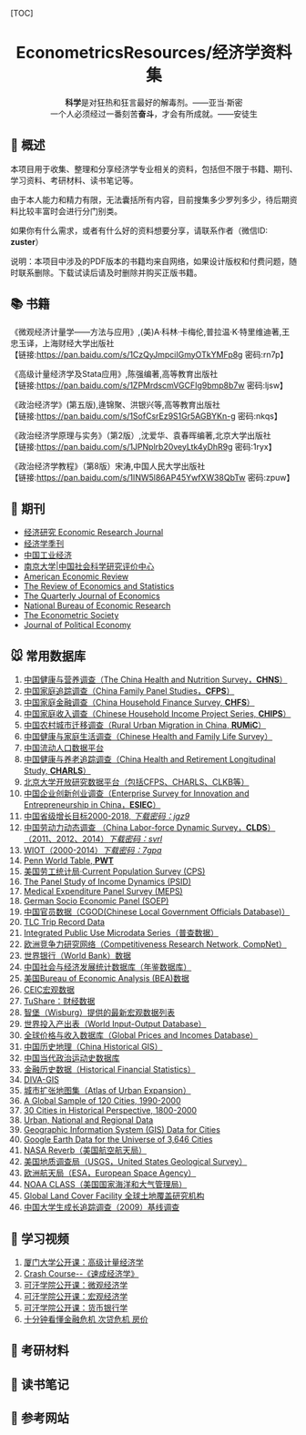 [TOC]

<center><h1>EconometricsResources/经济学资料集</h1></center>
<p align="center">
	<b>科学</b>是对狂热和狂言最好的解毒剂。——亚当·斯密<br>
  一个人必须经过一番刻苦<b>奋斗</b>，才会有所成就。——安徒生
</p>

## 🍎 概述

本项目用于收集、整理和分享经济学专业相关的资料，包括但不限于书籍、期刊、学习资料、考研材料、读书笔记等。

由于本人能力和精力有限，无法囊括所有内容，目前搜集多少罗列多少，待后期资料比较丰富时会进行分门别类。

如果你有什么需求，或者有什么好的资料想要分享，请联系作者（微信ID: **zuster**）

说明：本项目中涉及的PDF版本的书籍均来自网络，如果设计版权和付费问题，随时联系删除。下载试读后请及时删除并购买正版书籍。

## 📚 书籍

《微观经济计量学——方法与应用》,(美)A·科林·卡梅伦,普拉温·K·特里维迪著,王忠玉译，上海财经大学出版社  
			【链接:https://pan.baidu.com/s/1CzQyJmpciIGmyOTkYMFp8g  密码:rn7p】

《高级计量经济学及Stata应用》,陈强编著,高等教育出版社  
			【链接:https://pan.baidu.com/s/1ZPMrdscmVGCFIg9bmp8b7w  密码:ljsw】

《政治经济学》(第五版),逄锦聚、洪银兴等,高等教育出版社  
			【链接:https://pan.baidu.com/s/1SofCsrEz9S1Gr5AGBYKn-g  密码:nkqs】

《政治经济学原理与实务》（第2版）,沈爱华、袁春晖编著,北京大学出版社  
			【链接:https://pan.baidu.com/s/1JPNplrb20veyLtk4yDhR9g  密码:1ryx】

《政治经济学教程》（第8版）宋涛,中国人民大学出版社  
			【链接:https://pan.baidu.com/s/1INW5l86AP45YwfXW38QbTw  密码:zpuw】

## 📰 期刊

- [经济研究 Economic Research Journal](http://www.cesgw.cn/cn/default.aspx)  
- [经济学季刊](https://www.nsd.pku.edu.cn/cbw/jjxjk/index.htm)  
- [中国工业经济](http://www.ciejournal.org/)
- [南京大学|中国社会科学研究评价中心](https://cssrac.nju.edu.cn/)
- [American Economic Review](https://www.aeaweb.org/journals/aer)
- [The Review of Economics and Statistics](https://www.mitpressjournals.org/loi/rest)  
- [The Quarterly Journal of Economics](https://academic.oup.com/qje)
- [National Bureau of Economic Research](https://www.nber.org/)
- [The Econometric Society](https://www.econometricsociety.org/)
- [Journal of Political Economy](https://www.journals.uchicago.edu/toc/jpe/current)

## 🐭 常用数据库

1. [中国健康与营养调查（The China Health and Nutrition Survey，**CHNS**）](https://www.cpc.unc.edu/projects/china/data)
2. [中国家庭追踪调查（China Family Panel Studies，**CFPS**）](https://opendata.pku.edu.cn/dataverse/CFPS)
3. [中国家庭金融调查（China Household Finance Survey, **CHFS**）](http://chfs.swufe.edu.cn/)
4. [中国家庭收入调查（Chinese Household Income Project Series, **CHIPS**）](http://www.icpsr.umich.edu/icpsrweb/ICPSR/series/00243) 
5. [中国农村城市迁移调查（Rural Urban Migration in China, **RUMiC**）](http://idsc.iza.org/?page=27&id=58) 
6. [中国健康与家庭生活调查（Chinese Health and Family Life Survey）]()
7. [中国流动人口数据平台](http://www.chinaldrk.org.cn)
8.  [中国健康与养老追踪调查（China Health and Retirement Longitudinal Study, **CHARLS**）](https://opendata.pku.edu.cn/dataverse/CHARLS)
9. [北京大学开放研究数据平台（包括CFPS、CHARLS、CLKB等）](https://opendata.pku.edu.cn/)
11.  [中国企业创新创业调查（Enterprise Survey for Innovation and Entrepreneurship in China，**ESIEC**）](https://opendata.pku.edu.cn/dataverse/esiec)
11. [中国省级增长目标2000-2018, *下载密码：jgz9*](https://pan.baidu.com/s/1QyOrNphbfgFLjFzqAmmf_Q)
12. [中国劳动力动态调查 （China Labor-force Dynamic Survey，**CLDS**）（2011、2012、2014）*下载密码：svrl*](https://pan.baidu.com/s/1QO8jxlXiBsleO3RcUN9Hjw)
13. [WIOT（2000-2014）*下载密码：7gpa*](https://pan.baidu.com/s/1bOT6sjRNEfxQbixZdUJO0A)
14. [Penn World Table, **PWT**](https://www.rug.nl/ggdc/productivity/pwt/)
15. [美国劳工统计局·Current Population Survey (CPS)](https://www.bls.gov/cps/)
16. [The Panel Study of Income Dynamics (PSID)](http://psidonline.isr.umich.edu/)
17. [Medical Expenditure Panel Survey (MEPS)](http://meps.ahrq.gov/mepsweb/about_meps/survey_back.jsp)
18. [German Socio Economic Panel (SOEP)](http://www.diw.de/en/diw_02.c.222857.en/documents.html)
19. [中国官员数据（CGOD(Chinese Local Government Officials Database)）](http://sijichun.pro/www.govofficial.com)
20. [TLC Trip Record Data](http://www.nyc.gov/html/tlc/html/about/trip_record_data.shtml)
21. [Integrated Public Use Microdata Series（普查数据）](https://international.ipums.org/international/l)
22. [欧洲竞争力研究网络（Competitiveness Research Network, CompNet）](http://www.comp-net.org/)
23. [世界银行（World Bank）数据](http://data.worldbank.org/)
24. [中国社会与经济发展统计数据库（年鉴数据库）](http://tongji.cnki.net/kns55/index.aspx)
25. [美国Bureau of Economic Analysis (BEA)数据](http://www.bea.gov/index.htm)
26. [CEIC宏观数据](https://www.ceicdata.com/zh-hans)
27. [TuShare：财经数据](http://tushare.org/index.html)
28. [智堡（Wisburg）提供的最新宏观数据列表](http://www.wisburg.com/data/)
29. [世界投入产出表（World Input-Output Database）](http://www.wiod.org/new_site/home.htm)
30. [全球价格与收入数据库（Global Prices and Incomes Database）](http://gpih.ucdavis.edu/Datafilelist.htm#)
31. [中国历史地理（China Historical GIS）](http://www.fas.harvard.edu/~chgis/)
32. [中国当代政治运动史数据库](http://ccrd.usc.cuhk.edu.hk/Default.aspx)
33. [金融历史数据（Historical Financial Statistics）](http://www.centerforfinancialstability.org/hfs.php)
34. [DIVA-GIS](http://www.diva-gis.org/data/)
35. [城市扩张地图集（Atlas of Urban Expansion）](http://www.lincolninst.edu/subcenters/atlas-urban-expansion/Default.aspx)
36. [A Global Sample of 120 Cities, 1990-2000](http://www.lincolninst.edu/subcenters/atlas-urban-expansion/global-sample-cities.aspx)
37. [30 Cities in Historical Perspective, 1800-2000](http://www.lincolninst.edu/subcenters/atlas-urban-expansion/historical-sample-cities.aspx)
38. [Urban, National and Regional Data](http://www.lincolninst.edu/subcenters/atlas-urban-expansion/urban-national-data-tables.aspx)
39. [Geographic Information System (GIS) Data for Cities](http://www.lincolninst.edu/subcenters/atlas-urban-expansion/gis-data.aspx)
40. [Google Earth Data for the Universe of 3,646 Cities](http://www.lincolninst.edu/subcenters/atlas-urban-expansion/google-earth-data.aspx)
41. [NASA Reverb（美国航空航天局）](http://reverb.echo.nasa.gov/reverb/)
42. [美国地质调查局（USGS，United States Geological Survey）](http://earthexplorer.usgs.gov/)
43. [欧洲航天局（ESA，European Space Agency）](https://scihub.copernicus.eu/dhus/#/home)
44. [NOAA CLASS（美国国家海洋和大气管理局）](http://www.class.ncdc.noaa.gov/saa/products/welcome;jsessionid=B3B84D7D221AF40B4FC13BBAEADB34C0)
45. [Global Land Cover Facility 全球土地覆盖研究机构](http://landcover.org/)
46. [中国大学生成长追踪调查（2009）基线调查 ](https://pan.baidu.com/s/1ClqSGs1Oik5UCTxFuQePLg)

## 🏫 学习视频

1. [厦门大学公开课：高级计量经济学](http://open.163.com/newview/movie/courseintro?newurl=%2Fspecial%2Fcuvocw%2Fxiadagaojijiliangjingji.html)
2. [Crash Course--《速成经济学》](http://open.163.com/newview/movie/free?pid=MBGQ1VONR&mid=MBGQ259M4)
3. [可汗学院公开课：微观经济学](http://open.163.com/newview/movie/courseintro?newurl=%2Fspecial%2FKhan%2Fmicroeconomics.html)
4. [可汗学院公开课：宏观经济学](http://open.163.com/newview/movie/courseintro?newurl=%2Fspecial%2FKhan%2Fmacroeconomics.html)
5. [可汗学院公开课：货币银行学](http://open.163.com/newview/movie/courseintro?newurl=%2Fspecial%2FKhan%2Fbankingandmoney.html)
6. [十分钟看懂金融危机 次贷危机 房价](http://www.iqiyi.com/w_19rre7gwe9.html)  

## 📖 考研材料



## 📓 读书笔记



## 💫 参考网站


